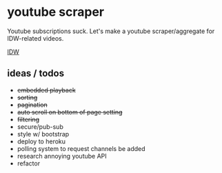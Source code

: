 # youtube scraper

Youtube subscriptions suck. Let's make a youtube scraper/aggregate for IDW-related videos.

[IDW](https://en.wikipedia.org/wiki/Eric_Weinstein#Intellectual_dark_web)

## ideas / todos
- <s>embedded playback</s>
- <s>sorting</s>
- <s>pagination</s>
- <s>auto scroll on bottom of page setting</s>
- <s>filtering</s>
- secure/pub-sub
- style w/ bootstrap
- deploy to heroku
- polling system to request channels be added
- research annoying youtube API
- refactor
